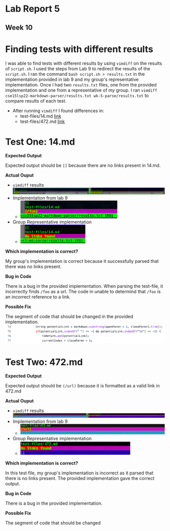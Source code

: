 # Lab Report 5
## Week 10

# Finding tests with different results 
I was able to find tests with different results by using `vimdiff` on the results of `script.sh`. I used the steps from Lab 9 to redirect the results of the `script.sh`. I ran the command `bash script.sh > results.txt` in the implementation provided in lab 9 and my group's representative implementation. Once I had two `results.txt` files, one from the provided implementation and one from a representative of my group. I ran `vimdiff cse15lsp22-markdown-parser/results.txt wk-5-parse/results.txt` to compare results of each test. 
* After running `vimdiff` I found differences in:
    * test-files/14.md [link](https://github.com/nidhidhamnani/markdown-parser/blob/main/test-files/14.md)
    * test-files/472.md [link](https://github.com/nidhidhamnani/markdown-parser/blob/main/test-files/472.md)

# Test One: 14.md 
**Expected Output** 

Expected output should be `[]` because there are no links present in 14.md. 

**Actual Ouput** 
* `vimdiff` results
![Image](test-files-14.png)
* Implementation from lab 9 
    * ![Image](cs15l-14.png)
* Group Representative implementation 
    * ![Image](group-14.png)

**Which implementation is correct?**

My group's implementation is correct because it successfully parsed that there was no links present.  

**Bug in Code**

There is a bug in the provided implementation. When parsing the test-file, it incorrectly finds `/foo` as a url. The code in unable to determind that `/foo` is an incorrect reference to a link.

**Possible Fix**

The segment of code that should be changed in the provided implementation. 
![Image](fix-14.png)




# Test Two: 472.md
**Expected Output** 

Expected output should be `(/url)` because it is formatted as a valid link in 472.md

**Actual Ouput** 
* `vimdiff` results
![Image](test-files-472.png)
* Implementation from lab 9 
    * ![Image](cs14l-472.png)
* Group Representative implementation 
    * ![Image](group-472.png)


**Which implementation is correct?**

In this test file, my group's implementation is incorrect as it parsed that there is no links present. The provided implementation gave the correct output. 

**Bug in Code**

There is a bug in the provided implementation.

**Possible Fix**

The segment of code that should be changed